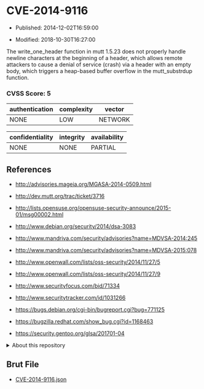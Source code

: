 # CVE-2014-9116

- Published: 2014-12-02T16:59:00

- Modified: 2018-10-30T16:27:00

The write_one_header function in mutt 1.5.23 does not properly handle newline characters at the beginning of a header, which allows remote attackers to cause a denial of service (crash) via a header with an empty body, which triggers a heap-based buffer overflow in the mutt_substrdup function.

### CVSS Score: **5**

| authentication | complexity | vector |
| --- | --- | --- |
| NONE | LOW | NETWORK |

| confidentiality | integrity | availability |
| --- | --- | --- |
| NONE | NONE | PARTIAL |

## References

* http://advisories.mageia.org/MGASA-2014-0509.html

* http://dev.mutt.org/trac/ticket/3716

* http://lists.opensuse.org/opensuse-security-announce/2015-01/msg00002.html

* http://www.debian.org/security/2014/dsa-3083

* http://www.mandriva.com/security/advisories?name=MDVSA-2014:245

* http://www.mandriva.com/security/advisories?name=MDVSA-2015:078

* http://www.openwall.com/lists/oss-security/2014/11/27/5

* http://www.openwall.com/lists/oss-security/2014/11/27/9

* http://www.securityfocus.com/bid/71334

* http://www.securitytracker.com/id/1031266

* https://bugs.debian.org/cgi-bin/bugreport.cgi?bug=771125

* https://bugzilla.redhat.com/show_bug.cgi?id=1168463

* https://security.gentoo.org/glsa/201701-04

<details>
<summary>About this repository</summary> 

  This repository is part of the project [Live Hack CVE](https://github.com/Live-Hack-CVE). Main website can be found [www.live-hack.org](https://www.live-hack.org) 
  
  Made by [Sn0wAlice](https://github.com/Sn0wAlice) for the people that care about security and need to have a feed of the latest CVEs. Hope you enjoy it, don't forget to star the repo and follow me on [Twitter](https://twitter.com/Sn0wAlice) and [Github](https://github.com/Sn0wAlice). And that is my [personnal website](https://www.alice-snow.me/)

  - [Home Page](https://github.com/Live-Hack-CVE)
  - [Framework](https://github.com/Live-Hack-CVE/cve-framework)
  - [CVE database](https://github.com/Live-Hack-CVE/full_database)
  - [Changelog](https://github.com/Live-Hack-CVE/Changelog)
</details>

## Brut File

* [CVE-2014-9116.json](https://raw.githubusercontent.com/Live-Hack-CVE/full_database/main/cves/2014/CVE-2014-9116.json)

